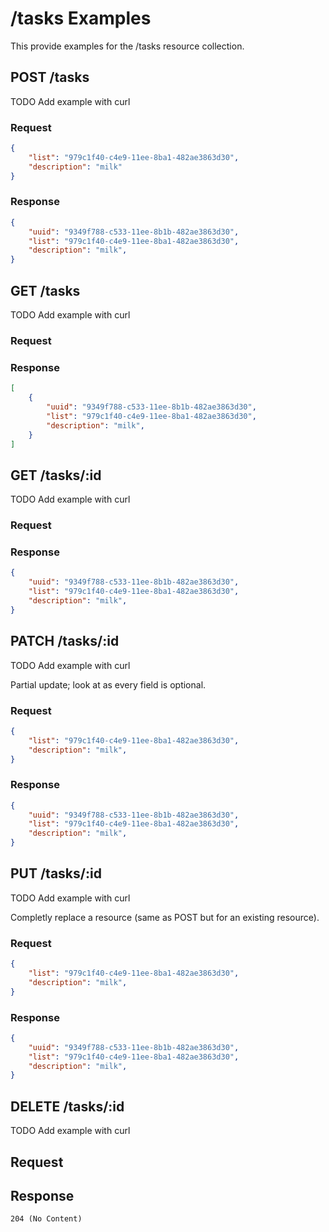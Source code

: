 # /tasks Examples

This provide examples for the /tasks resource collection.

## POST /tasks

TODO Add example with curl

### Request

```json
{
    "list": "979c1f40-c4e9-11ee-8ba1-482ae3863d30",
    "description": "milk"
}
```

### Response

```json
{
    "uuid": "9349f788-c533-11ee-8b1b-482ae3863d30",
    "list": "979c1f40-c4e9-11ee-8ba1-482ae3863d30",
    "description": "milk",
}
```

## GET /tasks

TODO Add example with curl

### Request

### Response

```json
[
    {
        "uuid": "9349f788-c533-11ee-8b1b-482ae3863d30",
        "list": "979c1f40-c4e9-11ee-8ba1-482ae3863d30",
        "description": "milk",
    }
]
```

## GET /tasks/:id

TODO Add example with curl

### Request

### Response

```json
{
    "uuid": "9349f788-c533-11ee-8b1b-482ae3863d30",
    "list": "979c1f40-c4e9-11ee-8ba1-482ae3863d30",
    "description": "milk",
}
```

## PATCH /tasks/:id

TODO Add example with curl

Partial update; look at as every field is optional.

### Request

```json
{
    "list": "979c1f40-c4e9-11ee-8ba1-482ae3863d30",
    "description": "milk",
}
```

### Response

```json
{
    "uuid": "9349f788-c533-11ee-8b1b-482ae3863d30",
    "list": "979c1f40-c4e9-11ee-8ba1-482ae3863d30",
    "description": "milk",
}
```

## PUT /tasks/:id

TODO Add example with curl

Completly replace a resource (same as POST but for an existing resource).

### Request

```json
{
    "list": "979c1f40-c4e9-11ee-8ba1-482ae3863d30",
    "description": "milk",
}
```

### Response

```json
{
    "uuid": "9349f788-c533-11ee-8b1b-482ae3863d30",
    "list": "979c1f40-c4e9-11ee-8ba1-482ae3863d30",
    "description": "milk",
}
```

## DELETE /tasks/:id

TODO Add example with curl

## Request

## Response

```raw
204 (No Content)
```
